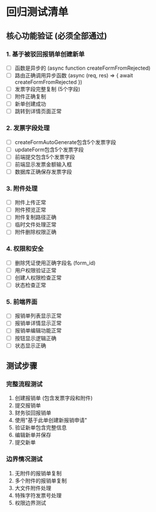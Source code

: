 # 回归测试清单

## 核心功能验证 (必须全部通过)

### 1. 基于被驳回报销单创建新单
- [ ] 函数是异步的 (async function createFormFromRejected)
- [ ] 路由正确调用异步函数 (async (req, res) => { await createFormFromRejected })
- [ ] 发票字段完整复制 (5个字段)
- [ ] 附件正确复制
- [ ] 新单创建成功
- [ ] 跳转到详情页面正常

### 2. 发票字段处理
- [ ] createFormAutoGenerate包含5个发票字段
- [ ] updateForm包含5个发票字段
- [ ] 前端提交包含5个发票字段
- [ ] 前端显示发票金额输入框
- [ ] 数据库正确保存发票字段

### 3. 附件处理
- [ ] 附件上传正常
- [ ] 附件预览正常
- [ ] 附件复制路径正确
- [ ] 临时文件处理正常
- [ ] 附件删除权限正确

### 4. 权限和安全
- [ ] 删除凭证使用正确字段名 (form_id)
- [ ] 用户权限验证正常
- [ ] 创建人权限检查正常
- [ ] 状态检查正常

### 5. 前端界面
- [ ] 报销单列表显示正常
- [ ] 报销单详情显示正常
- [ ] 报销单编辑功能正常
- [ ] 按钮显示逻辑正确
- [ ] 状态显示正确

## 测试步骤

### 完整流程测试
1. 创建报销单 (包含发票字段和附件)
2. 提交报销单
3. 财务驳回报销单
4. 使用"基于此单创建新报销申请"
5. 验证新单包含完整信息
6. 编辑新单并保存
7. 提交新单

### 边界情况测试
1. 无附件的报销单复制
2. 多个附件的报销单复制
3. 大文件附件处理
4. 特殊字符发票号处理
5. 权限边界测试

